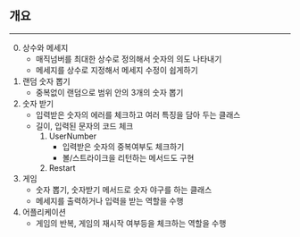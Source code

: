 ## 개요

________

0. 상수와 메세지
    - 매직넘버를 최대한 상수로 정의해서 숫자의 의도 나타내기
    - 메세지를 상수로 지정해서 메세지 수정이 쉽게하기
1. 랜덤 숫자 뽑기
    - 중복없이 랜덤으로 범위 안의 3개의 숫자 뽑기
2. 숫자 받기
    - 입력받은 숫자의 에러를 체크하고 여러 특징을 담아 두는 클래스
    - 길이, 입력된 문자의 코드 체크
        1. UserNumber
            - 입력받은 숫자의 중복여부도 체크하기
            - 볼/스트라이크을 리턴하는 메서드도 구현
        2. Restart
3. 게임
    - 숫자 뽑기, 숫자받기 메서드로 숫자 야구를 하는 클래스
    - 메세지를 출력하거나 입력을 받는 역할을 수행
4. 어플리케이션
    - 게임의 반복, 게임의 재시작 여부등을 체크하는 역할을 수행